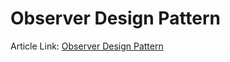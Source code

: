 # Observer Design Pattern

Article Link:
<a href="https://medium.com/@tagizada.nicat/">Observer Design Pattern</a>